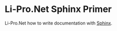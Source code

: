 # Li-Pro.Net Sphinx Primer

Li-Pro.Net how to write documentation with
[Sphinx](https://www.sphinx-doc.org).
